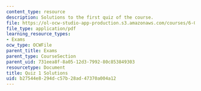 ```yaml
---
content_type: resource
description: Solutions to the first quiz of the course.
file: https://ol-ocw-studio-app-production.s3.amazonaws.com/courses/6-013-electromagnetics-and-applications-fall-2005/b27544e8294dc57b28ad47370a004a12_q1_solution.pdf
file_type: application/pdf
learning_resource_types:
- Exams
ocw_type: OCWFile
parent_title: Exams
parent_type: CourseSection
parent_uid: 731eea8f-8a05-12d3-7992-80c853849303
resourcetype: Document
title: Quiz 1 Solutions
uid: b27544e8-294d-c57b-28ad-47370a004a12
---
```

